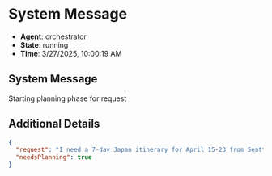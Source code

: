 # System Message

- **Agent**: orchestrator
- **State**: running
- **Time**: 3/27/2025, 10:00:19 AM

## System Message

Starting planning phase for request

## Additional Details

```json
{
  "request": "I need a 7-day Japan itinerary for April 15-23 from Seattle, with a $2500-5000 budget for my fiancée and me. We love historical sites, hidden gems, and Japanese culture (kendo, tea ceremonies, Zen meditation). We want to see Nara's deer and explore cities on foot. I plan to propose during this trip and need a special location recommendation. Please provide a detailed itinerary and a simple HTML travel handbook with maps, attraction descriptions, essential Japanese phrases, and travel tips we can reference throughout our journey.",
  "needsPlanning": true
}
```

